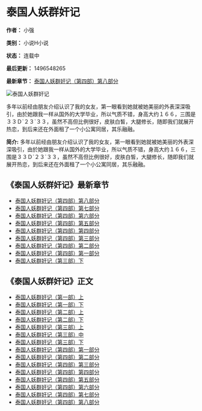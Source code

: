# 泰国人妖群奸记

**作者：** 小强

**类别：** 小说H小说

**状态：** 连载中

**最后更新：** 1496548265

**最新章节：** [泰国人妖群奸记（第四部）第八部分](https://www.langrenxiaoshuo.com/html/taiguorenyaoqunjianji/13620.html)

![泰国人妖群奸记](https://www.langrenxiaoshuo.com/images/jipin-default.jpg)

多年以前经由朋友介绍认识了我的女友，第一眼看到她就被她美丽的外表深深吸引，由於她跟我一样从国外的大学毕业，所以气质不错，身高大约１６６，三围是３３Ｄ\`２３\`３３，虽然不高但比例很好，皮肤白皙，大腿修长，随即我们就展开热恋，到后来还在外面租了一个小公寓同居，其乐融融。

**简介:** 多年以前经由朋友介绍认识了我的女友，第一眼看到她就被她美丽的外表深深吸引，由於她跟我一样从国外的大学毕业，所以气质不错，身高大约１６６，三围是３３Ｄ\`２３\`３３，虽然不高但比例很好，皮肤白皙，大腿修长，随即我们就展开热恋，到后来还在外面租了一个小公寓同居，其乐融融。

## 《泰国人妖群奸记》最新章节

-   [泰国人妖群奸记（第四部）第八部分](https://www.langrenxiaoshuo.com/html/taiguorenyaoqunjianji/13620.html)
-   [泰国人妖群奸记（第四部）第七部分](https://www.langrenxiaoshuo.com/html/taiguorenyaoqunjianji/13619.html)
-   [泰国人妖群奸记（第四部）第六部分](https://www.langrenxiaoshuo.com/html/taiguorenyaoqunjianji/13618.html)
-   [泰国人妖群奸记（第四部）第五部分](https://www.langrenxiaoshuo.com/html/taiguorenyaoqunjianji/13617.html)
-   [泰国人妖群奸记（第四部）第四部分](https://www.langrenxiaoshuo.com/html/taiguorenyaoqunjianji/13616.html)
-   [泰国人妖群奸记（第四部）第三部分](https://www.langrenxiaoshuo.com/html/taiguorenyaoqunjianji/13615.html)
-   [泰国人妖群奸记（第四部）第二部分](https://www.langrenxiaoshuo.com/html/taiguorenyaoqunjianji/13614.html)
-   [泰国人妖群奸记（第四部）第一部分](https://www.langrenxiaoshuo.com/html/taiguorenyaoqunjianji/13613.html)
-   [泰国人妖群奸记（第三部）下](https://www.langrenxiaoshuo.com/html/taiguorenyaoqunjianji/13612.html)

## 《泰国人妖群奸记》正文

-   [泰国人妖群奸记（第一部）上](https://www.langrenxiaoshuo.com/html/taiguorenyaoqunjianji/13606.html)
-   [泰国人妖群奸记（第一部）下](https://www.langrenxiaoshuo.com/html/taiguorenyaoqunjianji/13607.html)
-   [泰国人妖群奸记（第二部）上](https://www.langrenxiaoshuo.com/html/taiguorenyaoqunjianji/13608.html)
-   [泰国人妖群奸记（第二部）下](https://www.langrenxiaoshuo.com/html/taiguorenyaoqunjianji/13609.html)
-   [泰国人妖群奸记（第三部）上](https://www.langrenxiaoshuo.com/html/taiguorenyaoqunjianji/13610.html)
-   [泰国人妖群奸记（第三部）中](https://www.langrenxiaoshuo.com/html/taiguorenyaoqunjianji/13611.html)
-   [泰国人妖群奸记（第三部）下](https://www.langrenxiaoshuo.com/html/taiguorenyaoqunjianji/13612.html)
-   [泰国人妖群奸记（第四部）第一部分](https://www.langrenxiaoshuo.com/html/taiguorenyaoqunjianji/13613.html)
-   [泰国人妖群奸记（第四部）第二部分](https://www.langrenxiaoshuo.com/html/taiguorenyaoqunjianji/13614.html)
-   [泰国人妖群奸记（第四部）第三部分](https://www.langrenxiaoshuo.com/html/taiguorenyaoqunjianji/13615.html)
-   [泰国人妖群奸记（第四部）第四部分](https://www.langrenxiaoshuo.com/html/taiguorenyaoqunjianji/13616.html)
-   [泰国人妖群奸记（第四部）第五部分](https://www.langrenxiaoshuo.com/html/taiguorenyaoqunjianji/13617.html)
-   [泰国人妖群奸记（第四部）第六部分](https://www.langrenxiaoshuo.com/html/taiguorenyaoqunjianji/13618.html)
-   [泰国人妖群奸记（第四部）第七部分](https://www.langrenxiaoshuo.com/html/taiguorenyaoqunjianji/13619.html)
-   [泰国人妖群奸记（第四部）第八部分](https://www.langrenxiaoshuo.com/html/taiguorenyaoqunjianji/13620.html)
